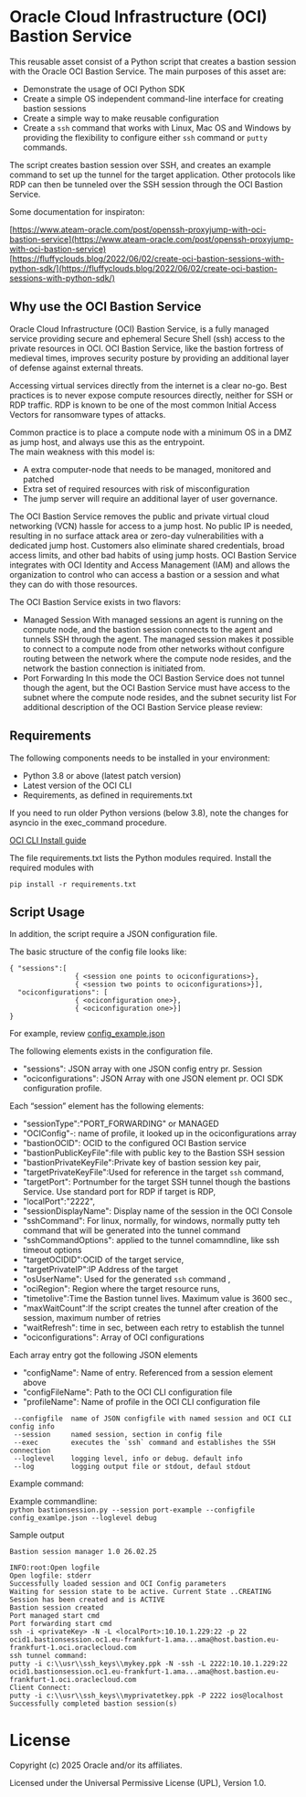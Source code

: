
# Oracle Cloud Infrastructure (OCI) Bastion Service

This reusable asset consist of a Python script that creates a bastion session with the Oracle OCI Bastion Service.  The main purposes of this asset are:  

-	Demonstrate the usage of OCI Python SDK
-	Create a simple OS independent command-line interface for creating bastion sessions
-	Create a simple way to make reusable configuration
-	Create a `ssh` command that works with Linux, Mac OS and Windows by providing the flexibility to configure either `ssh` command or `putty` commands.  

The script creates bastion session over SSH, and creates an example command to set up the tunnel for the target application. Other protocols like RDP can then be tunneled over the SSH session through the OCI Bastion Service.  

Some documentation for inspiraton:

[https://www.ateam-oracle.com/post/openssh-proxyjump-with-oci-bastion-service](https://www.ateam-oracle.com/post/openssh-proxyjump-with-oci-bastion-service)  
[https://fluffyclouds.blog/2022/06/02/create-oci-bastion-sessions-with-python-sdk/](https://fluffyclouds.blog/2022/06/02/create-oci-bastion-sessions-with-python-sdk/)

## Why use the OCI Bastion Service

Oracle Cloud Infrastructure (OCI) Bastion Service, is a fully managed service providing secure and ephemeral Secure Shell (ssh) access to the private resources in OCI. OCI Bastion Service, like the bastion fortress of medieval times, improves security posture by providing an additional layer of defense against external threats.    

Accessing virtual services directly from the internet is a clear no-go. Best practices is to never expose compute resources directly, neither for SSH or RDP traffic. RDP is known to be one of the most common Initial Access Vectors for ransomware types of attacks.  

Common practice is to place a compute node with a minimum OS in a DMZ as jump host, and always use this as the entrypoint.  
The main weakness with this model is:
-	A extra computer-node that needs to be managed, monitored and patched
-	Extra set of required resources with risk of misconfiguration
-	The jump server will require an additional layer of user governance.
  
The OCI Bastion Service removes the public and private virtual cloud networking (VCN) hassle for access to a jump host. No public IP is needed, resulting in no surface attack area or zero-day vulnerabilities with a dedicated jump host. Customers also eliminate shared credentials, broad access limits, and other bad habits of using jump hosts. OCI Bastion Service integrates with OCI Identity and Access Management (IAM) and allows the organization to control who can access a bastion or a session and what they can do with those resources.
  
The OCI Bastion Service exists in two flavors:
-	Managed Session
With managed sessions an agent is running on the compute node, and the bastion session connects to the agent and tunnels SSH through the agent. The managed session makes it possible to connect to a compute node from other networks without configure routing between the network where the compute node resides, and the network the bastion connection is initiated from.
-	Port Forwarding
In this mode the OCI Bastion Service does not tunnel though the agent, but the OCI Bastion Service must have access to the subnet where the compute node resides, and the subnet security list
For additional description of the OCI Bastion Service please review:

## Requirements  

The following components needs to be installed in your environment:
- Python 3.8 or above (latest patch version)  
- Latest version of the OCI CLI 
- Requirements, as defined in requirements.txt

If you need to run older Python versions (below 3.8), note the changes for asyncio in the exec_command procedure.  

[OCI CLI Install guide](https://docs.oracle.com/en-us/iaas/Content/API/SDKDocs/cliinstall.htm)

The file requirements.txt lists the Python modules required.
Install the required modules with 

```pip install -r requirements.txt```  

  
## Script Usage  

In addition, the script require a JSON configuration file. 

The basic structure of the config file looks like:  
```
{ "sessions":[  
                { <session one points to ociconfigurations>},  
                { <session two points to ociconfigurations>}],  
  "ociconfigurations": [  
                { <ociconfiguration one>},  
                { <ociconfiguration one>}]  
}  
```
For example, review [config_example.json](files/config_example.json)  

The following elements exists in the configuration file.  

- "sessions":  JSON array with one JSON config entry pr. Session
- "ociconfigurations": JSON Array with one JSON element pr. OCI SDK configuration profile.
  
Each “session” element has the following elements:
- "sessionType":"PORT_FORWARDING" or MANAGED
- "OCIConfig"-: name of profile, it looked up in the ociconfigurations array 
- "bastionOCID": OCID to the configured OCI Bastion service 
- "bastionPublicKeyFile":file with public key to the Bastion SSH session
- "bastionPrivateKeyFile":Private key of bastion session key pair,
- "targetPrivateKeyFile":Used for reference in the target `ssh` command,
- "targetPort": Portnumber for the target SSH tunnel though the bastions Service. Use standard port for RDP if target is RDP,
- "localPort":"2222",
- "sessionDisplayName": Display name of the session in the OCI Console
- "sshCommand":  For linux, normally, for windows, normally putty teh command that will be generated into the tunnel command
- "sshCommandOptions": applied to the tunnel comamndline, like ssh timeout options
- "targetOCIDID":OCID of the target service,
- "targetPrivateIP":IP Address of the target
- "osUserName": Used for the generated `ssh` command ,
- "ociRegion": Region where the target resource runs,
- "timetolive":Time the Bastion tunnel lives. Maximum value is 3600 sec.,
- "maxWaitCount":If the script creates the tunnel after creation of the session, maximum number of retries
- "waitRefresh": time in sec, between each retry to establish the tunnel
- "ociconfigurations": Array of OCI configurations  

Each array entry got the following JSON elements
- "configName": Name of entry. Referenced from a session element above
- "configFileName": Path to the OCI CLI configuration file
- "profileName": Name of profile in the OCI CLI configuration file
      

```Script commandline options.
 --configfile  name of JSON configfile with named session and OCI CLI config info
 --session     named session, section in config file
 --exec        executes the `ssh` command and establishes the SSH connection
 --loglevel    logging level, info or debug. default info
 --log         logging output file or stdout, defaul stdout
```
Example command:  

Example commandline:  
```python bastionsession.py --session port-example --configfile config_examlpe.json --loglevel debug```  

Sample output

```
Bastion session manager 1.0 26.02.25

INFO:root:Open logfile
Open logfile: stderr
Successfully loaded session and OCI Config parameters
Waiting for session state to be active. Current State ..CREATING
Session has been created and is ACTIVE
Bastion session created
Port managed start cmd
Port forwarding start cmd
ssh -i <privateKey> -N -L <localPort>:10.10.1.229:22 -p 22 ocid1.bastionsession.oc1.eu-frankfurt-1.ama...ama@host.bastion.eu-frankfurt-1.oci.oraclecloud.com
ssh tunnel command:
putty -i c:\\usr\\ssh_keys\\mykey.ppk -N -ssh -L 2222:10.10.1.229:22  ocid1.bastionsession.oc1.eu-frankfurt-1.ama...ama@host.bastion.eu-frankfurt-1.oci.oraclecloud.com
Client Connect:
putty -i c:\\usr\\ssh_keys\\myprivatetkey.ppk -P 2222 ios@localhost
Successfully completed bastion session(s)
```
  
# License

Copyright (c) 2025 Oracle and/or its affiliates.

Licensed under the Universal Permissive License (UPL), Version 1.0.
